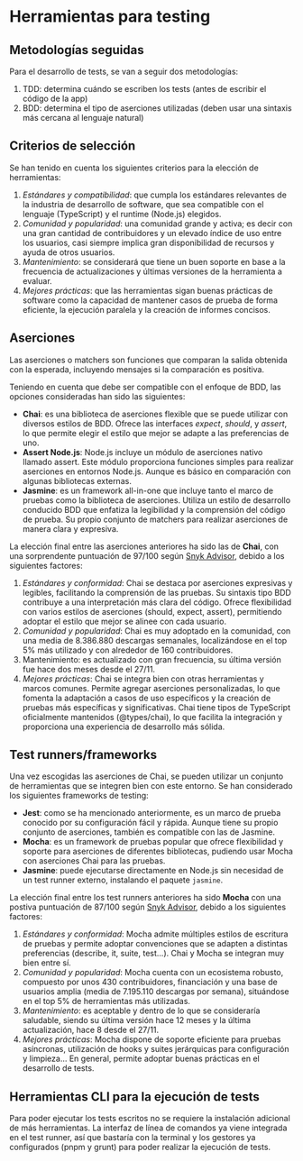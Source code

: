 # Herramientas para testing

## Metodologías seguidas

Para el desarrollo de tests, se van a seguir dos metodologías:

1. TDD: determina cuándo se escriben los tests (antes de escribir el código de la app)
2. BDD: determina el tipo de aserciones utilizadas (deben usar una sintaxis más cercana
al lenguaje natural)

## Criterios de selección

Se han tenido en cuenta los siguientes criterios para la elección de herramientas:

1. *Estándares y compatibilidad*: que cumpla los estándares relevantes de la industria
de desarrollo de software, que sea compatible con el lenguaje (TypeScript) y el runtime
(Node.js) elegidos.
2. *Comunidad y popularidad*: una comunidad grande y activa; es decir con una gran cantidad
de contribuidores y un elevado índice de uso entre los usuarios, casi siempre implica
gran disponibilidad de recursos y ayuda de otros usuarios.
3. *Mantenimiento*: se considerará que tiene un buen soporte en base a la frecuencia
de actualizaciones y últimas versiones de la herramienta a evaluar.
4. *Mejores prácticas*: que las herramientas sigan buenas prácticas de software
como la capacidad de mantener casos de prueba de forma eficiente, la ejecución
paralela y la creación de informes concisos.

## Aserciones

Las aserciones o matchers son funciones que comparan la salida obtenida con
la esperada, incluyendo mensajes si la comparación es positiva.

Teniendo en cuenta que debe ser compatible con el enfoque de BDD, las opciones consideradas
han sido las siguientes:
* **Chai**: es una biblioteca de aserciones flexible que se puede utilizar con diversos estilos
de BDD. Ofrece las interfaces *expect*, *should*, y *assert*, lo que permite elegir el estilo
que mejor se adapte a las preferencias de uno.
* **Assert Node.js**: Node.js incluye un módulo de aserciones nativo llamado assert. Este módulo
proporciona funciones simples para realizar aserciones en entornos Node.js. Aunque es básico en
comparación con algunas bibliotecas externas.
* **Jasmine**: es un framework all-in-one que incluye tanto el marco de pruebas como la biblioteca de
aserciones. Utiliza un estilo de desarrollo conducido BDD que enfatiza la legibilidad y la comprensión
del código de prueba. Su propio conjunto de matchers para realizar aserciones de manera clara y expresiva.


La elección final entre las aserciones anteriores ha sido las de **Chai**, con una sorprendente
puntuación de 97/100 según [Snyk Advisor](https://snyk.io/advisor/npm-package/chai), debido a los siguientes
factores:
1. *Estándares y conformidad*: Chai se destaca por aserciones expresivas y legibles, facilitando la
comprensión de las pruebas. Su sintaxis tipo BDD contribuye a una interpretación más clara del código.
Ofrece flexibilidad con varios estilos de aserciones (should, expect, assert), permitiendo adoptar el estilo
que mejor se alinee con cada usuario.
2. *Comunidad y popularidad*: Chai es muy adoptado en la comunidad, con una media de 8.386.880 descargas
semanales, localizándose en el top 5% más utilizado y con alrededor de 160 contribuidores.
3. Mantenimiento: es actualizado con gran frecuencia, su última versión fue hace dos meses desde el 27/11.
4. *Mejores prácticas*: Chai se integra bien con otras herramientas y marcos comunes. Permite agregar
aserciones personalizadas, lo que fomenta la adaptación a casos de uso específicos y la creación de
pruebas más específicas y significativas. Chai tiene tipos de TypeScript oficialmente mantenidos
(@types/chai), lo que facilita la integración y proporciona una experiencia de desarrollo más sólida.


## Test runners/frameworks

Una vez escogidas las aserciones de Chai, se pueden utilizar un conjunto de herramientas que se
integren bien con este entorno. Se han considerado los siguientes frameworks de testing:

* **Jest**: como se ha mencionado anteriormente, es un marco de prueba conocido por su configuración
fácil y rápida. Aunque tiene su propio conjunto de aserciones, también es compatible con las de Jasmine.
* **Mocha**: es un framework de pruebas popular que ofrece flexibilidad y soporte para aserciones de
diferentes bibliotecas, pudiendo usar Mocha con aserciones Chai para las pruebas.
* **Jasmine**: puede ejecutarse directamente en Node.js sin necesidad de un test runner externo,
instalando el paquete `jasmine`.

La elección final entre los test runners anteriores ha sido **Mocha** con una postiva
puntuación de 87/100 según [Snyk Advisor](https://snyk.io/advisor/npm-package/mocha), debido a los siguientes
factores:
1. *Estándares y conformidad*: Mocha admite múltiples estilos de escritura de pruebas y permite
adoptar convenciones que se adapten a distintas preferencias (describe, it, suite, test...). Chai
y Mocha  se integran muy bien entre sí.
2. *Comunidad y popularidad*: Mocha cuenta con un ecosistema robusto, compuesto por unos 430 contribuidores,
financiación y una base de usuarios amplia (media de 7.195.110 descargas por semana), situándose en el top 5%
de herramientas más utilizadas.
3. *Mantenimiento*: es aceptable y dentro de lo que se consideraría saludable, siendo su última versión
hace 12 meses y la última actualización, hace 8 desde el 27/11.
4. *Mejores prácticas*: Mocha dispone de soporte eficiente para pruebas asíncronas, utilización de hooks
y suites jerárquicas para configuración y limpieza... En general, permite adoptar buenas prácticas en el
desarrollo de tests.

## Herramientas CLI para la ejecución de tests

Para poder ejecutar los tests escritos no se requiere la instalación adicional de más herramientas.
La interfaz de línea de comandos ya viene integrada en el test runner, así que bastaría con la
terminal y los gestores ya configurados (pnpm y grunt) para poder realizar la ejecución de tests.


